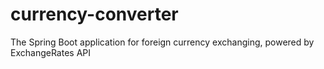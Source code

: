 # currency-converter
The Spring Boot application for foreign currency exchanging, powered by ExchangeRates API
